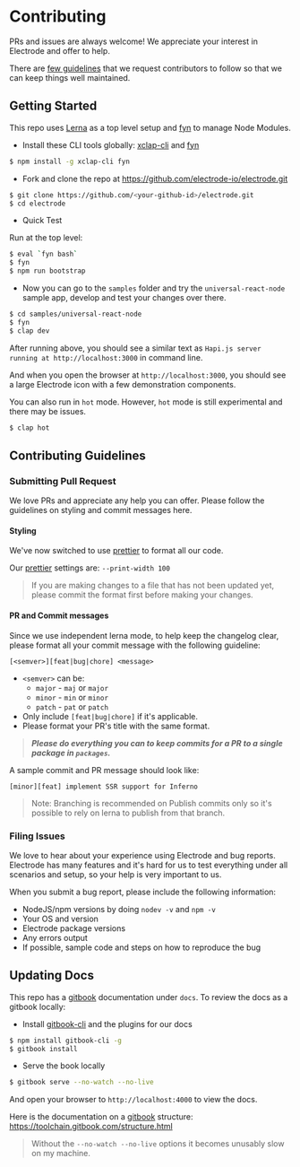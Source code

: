 # Contributing

PRs and issues are always welcome! We appreciate your interest in Electrode and offer to help.

There are [few guidelines](#contributing-guidelines) that we request contributors to follow so that we can keep things well maintained.

## Getting Started

This repo uses [Lerna] as a top level setup and [fyn] to manage Node Modules.

* Install these CLI tools globally: [xclap-cli] and [fyn]

```bash
$ npm install -g xclap-cli fyn
```

* Fork and clone the repo at <https://github.com/electrode-io/electrode.git>

```bash
$ git clone https://github.com/<your-github-id>/electrode.git
$ cd electrode
```

* Quick Test

Run at the top level:

```bash
$ eval `fyn bash`
$ fyn
$ npm run bootstrap
```

* Now you can go to the `samples` folder and try the `universal-react-node` sample app, develop and test your changes over there.

```bash
$ cd samples/universal-react-node
$ fyn
$ clap dev
```

After running above, you should see a similar text as `Hapi.js server running at http://localhost:3000` in command line.

And when you open the browser at `http://localhost:3000`, you should see a large Electrode icon with a few demonstration components.

You can also run in `hot` mode. However, `hot` mode is still experimental and there may be issues.

```bash
$ clap hot
```

## Contributing Guidelines

### Submitting Pull Request

We love PRs and appreciate any help you can offer. Please follow the guidelines on styling and commit messages here.

#### Styling

We've now switched to use [prettier] to format all our code.

Our [prettier] settings are: `--print-width 100`

> If you are making changes to a file that has not been updated yet, please commit the format first before making your changes.

#### PR and Commit messages

Since we use independent lerna mode, to help keep the changelog clear, please format all your commit message with the following guideline:

`[<semver>][feat|bug|chore] <message>`

* `<semver>` can be:
  * `major` - `maj` or `major`
  * `minor` - `min` or `minor`
  * `patch` - `pat` or `patch`
* Only include `[feat|bug|chore]` if it's applicable.
* Please format your PR's title with the same format.

> **_Please do everything you can to keep commits for a PR to a single package in `packages`._**

A sample commit and PR message should look like:

```text
[minor][feat] implement SSR support for Inferno
```

> Note: Branching is recommended on Publish commits only so it's possible to rely on lerna to publish from that branch.

### Filing Issues

We love to hear about your experience using Electrode and bug reports. Electrode has many features and it's hard for us to test everything under all scenarios and setup, so your help is very important to us.

When you submit a bug report, please include the following information:

* NodeJS/npm versions by doing `nodev -v` and `npm -v`
* Your OS and version
* Electrode package versions
* Any errors output
* If possible, sample code and steps on how to reproduce the bug

## Updating Docs

This repo has a [gitbook] documentation under `docs`. To review the docs as a gitbook locally:

* Install [gitbook-cli] and the plugins for our docs

```bash
$ npm install gitbook-cli -g
$ gitbook install
```

* Serve the book locally

```bash
$ gitbook serve --no-watch --no-live
```

And open your browser to `http://localhost:4000` to view the docs.

Here is the documentation on a [gitbook] structure: <https://toolchain.gitbook.com/structure.html>

> Without the `--no-watch --no-live` options it becomes unusably slow on my machine.

[gitbook-cli]: https://www.npmjs.com/package/gitbook-cli
[prettier]: https://www.npmjs.com/package/prettier
[lerna]: https://lernajs.io/
[gitbook]: https://www.gitbook.com
[xclap-cli]: https://www.npmjs.com/package/xclap-cli
[fyn]: https://www.npmjs.com/package/fyn
